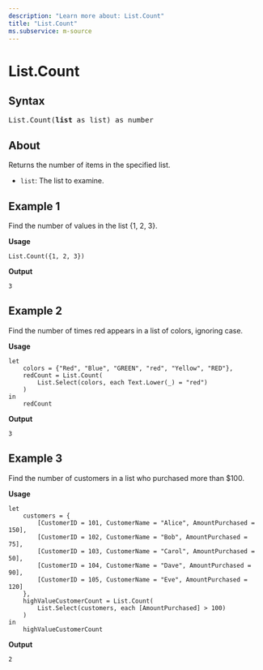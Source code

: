 ```yaml
---
description: "Learn more about: List.Count"
title: "List.Count"
ms.subservice: m-source
---
```

# List.Count

## Syntax

<pre>
List.Count(<b>list</b> as list) as number
</pre>

## About

Returns the number of items in the specified list.

* `list`: The list to examine.

## Example 1

Find the number of values in the list {1, 2, 3}.

**Usage**

```powerquery-m
List.Count({1, 2, 3})
```

**Output**

`3`

## Example 2

Find the number of times red appears in a list of colors, ignoring case.

**Usage**

```powerquery-m
let
    colors = {"Red", "Blue", "GREEN", "red", "Yellow", "RED"},
    redCount = List.Count(
        List.Select(colors, each Text.Lower(_) = "red")
    )
in
    redCount
```

**Output**

`3`

## Example 3

Find the number of customers in a list who purchased more than $100.

**Usage**

```powerquery-m
let
    customers = {
        [CustomerID = 101, CustomerName = "Alice", AmountPurchased = 150],
        [CustomerID = 102, CustomerName = "Bob", AmountPurchased = 75],
        [CustomerID = 103, CustomerName = "Carol", AmountPurchased = 50],
        [CustomerID = 104, CustomerName = "Dave", AmountPurchased = 90],
        [CustomerID = 105, CustomerName = "Eve", AmountPurchased = 120]
    },
    highValueCustomerCount = List.Count(
        List.Select(customers, each [AmountPurchased] > 100)
    )
in
    highValueCustomerCount
```

**Output**

`2`
